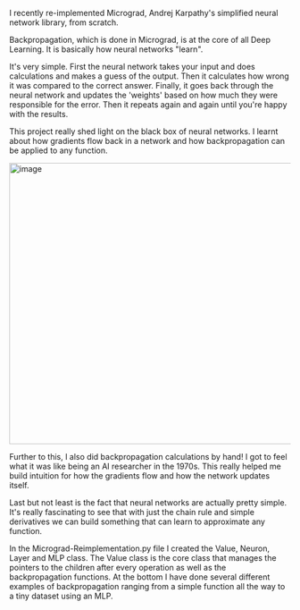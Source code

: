 I recently re-implemented Micrograd, Andrej Karpathy's simplified neural network library, from scratch.

Backpropagation, which is done in Micrograd, is at the core of all Deep Learning. It is basically how neural networks "learn".

It's very simple. First the neural network takes your input and does calculations and makes a guess of the output. Then it calculates how wrong it was compared to the correct answer. Finally, it goes back through the neural network and updates the 'weights' based on how much they were responsible for the error. Then it repeats again and again until you're happy with the results.

This project really shed light on the black box of neural networks. I learnt about how gradients flow back in a network and how backpropagation can be applied to any function.



<img width="715" height="503" alt="image" src="https://github.com/user-attachments/assets/872df290-6d34-46cd-9046-0ee6d27cad5e" />



Further to this, I also did backpropagation calculations by hand! I got to feel what it was like being an AI researcher in the 1970s. This really
helped me build intuition for how the gradients flow and how the network updates itself.

Last but not least is the fact that neural networks are actually pretty simple. It's really fascinating to see that with just the chain rule and simple derivatives
we can build something that can learn to approximate any function.

In the Micrograd-Reimplementation.py file I created the Value, Neuron, Layer and MLP class. The Value class is the core class that manages the pointers to the children after every operation 
as well as the backpropagation functions. At the bottom I have done several different examples of backpropagation ranging from a simple function all the way to a tiny dataset using an MLP.
